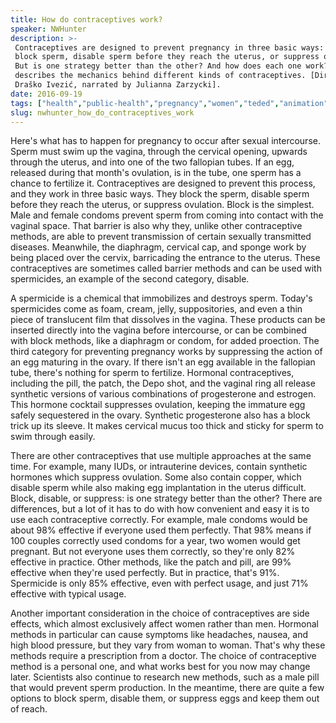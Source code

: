 ```yaml
---
title: How do contraceptives work?
speaker: NWHunter
description: >-
 Contraceptives are designed to prevent pregnancy in three basic ways: they either
 block sperm, disable sperm before they reach the uterus, or suppress ovulation.
 But is one strategy better than the other? And how does each one work? NWHunter
 describes the mechanics behind different kinds of contraceptives. [Directed by
 Draško Ivezić, narrated by Julianna Zarzycki].
date: 2016-09-19
tags: ["health","public-health","pregnancy","women","teded","animation","human-body","healthcare","physiology","health-care","science","family","decisionmaking","biology"]
slug: nwhunter_how_do_contraceptives_work
---
```


Here's what has to happen for pregnancy to occur after sexual intercourse. Sperm must swim
up the vagina, through the cervical opening, upwards through the uterus, and into one of
the two fallopian tubes. If an egg, released during that month's ovulation, is in the
tube, one sperm has a chance to fertilize it. Contraceptives are designed to prevent this
process, and they work in three basic ways. They block the sperm, disable sperm before
they reach the uterus, or suppress ovulation. Block is the simplest. Male and female
condoms prevent sperm from coming into contact with the vaginal space. That barrier is
also why they, unlike other contraceptive methods, are able to prevent transmission of
certain sexually transmitted diseases. Meanwhile, the diaphragm, cervical cap, and sponge
work by being placed over the cervix, barricading the entrance to the uterus. These
contraceptives are sometimes called barrier methods and can be used with spermicides, an
example of the second category, disable.

A spermicide is a chemical that immobilizes and destroys sperm. Today's spermicides come
as foam, cream, jelly, suppositories, and even a thin piece of translucent film that
dissolves in the vagina. These products can be inserted directly into the vagina before
intercourse, or can be combined with block methods, like a diaphragm or condom, for added
proection. The third category for preventing pregnancy works by suppressing the action of
an egg maturing in the ovary. If there isn't an egg available in the fallopian tube,
there's nothing for sperm to fertilize. Hormonal contraceptives, including the pill, the
patch, the Depo shot, and the vaginal ring all release synthetic versions of various
combinations of progesterone and estrogen. This hormone cocktail suppresses ovulation,
keeping the immature egg safely sequestered in the ovary. Synthetic progesterone also has
a block trick up its sleeve. It makes cervical mucus too thick and sticky for sperm to
swim through easily.

There are other contraceptives that use multiple approaches at the same time. For example,
many IUDs, or intrauterine devices, contain synthetic hormones which suppress ovulation.
Some also contain copper, which disable sperm while also making egg implantation in the
uterus difficult. Block, disable, or suppress: is one strategy better than the other?
There are differences, but a lot of it has to do with how convenient and easy it is to use
 each contraceptive correctly. For example, male condoms would be about 98% effective if
everyone used them perfectly. That 98% means if 100 couples correctly used condoms for a
year, two women would get pregnant. But not everyone uses them correctly, so they're only
82% effective in practice. Other methods, like the patch and pill, are 99% effective when
they're used perfectly. But in practice, that's 91%. Spermicide is only 85% effective,
even with perfect usage, and just 71% effective with typical usage.

Another important consideration in the choice of contraceptives are side effects, which
almost exclusively affect women rather than men. Hormonal methods in particular can cause
symptoms like headaches, nausea, and high blood pressure, but they vary from woman to
woman. That's why these methods require a prescription from a doctor. The choice of
contraceptive method is a personal one, and what works best for you now may change later.
Scientists also continue to research new methods, such as a male pill that would prevent
sperm production. In the meantime, there are quite a few options to block sperm, disable
them, or suppress eggs and keep them out of reach.

<!--
ad_duration=0
event="TED-Ed"
external_start_time=0
intro_duration=0
is_subtitle_required="False"
is_talk_featured="False"
language="en"
language_swap="False"
native_language="en"
number_of_related_talks=6
number_of_speakers=1
number_of_subtitled_videos=0
number_of_tags=14
number_of_talk_download_languages=25
number_of_talk_more_resources=0
number_of_talk_recommendations=0
number_of_talks_take_actions=0
post_ad_duration=0
published_timestamp="2019-04-05 20:01:41"
recording_date="2016-09-19"
speaker_is_published=0
speaker_name="NWHunter"
talk_name="How do contraceptives work?"
talks_tags=["health","public-health","pregnancy","women","teded","animation","human-body","healthcare","physiology","health-care","science","family","decisionmaking","biology"]
url_photo_talk="https://s3.amazonaws.com/talkstar-photos/uploads/a52fb594-0c2a-4f0b-aeb9-b8142fd752e1/176_contraceptives.jpg"
url_webpage="https://www.ted.com/talks/nwhunter_how_do_contraceptives_work"
video_type_name="TED-Ed Original"
-->
